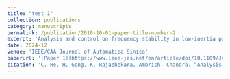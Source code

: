 ```yaml
---
title: "test 1"
collection: publications
category: manuscripts
permalink: /publication/2010-10-01-paper-title-number-2
excerpt: 'Analysis and control on frequency stability in low-inertia power systems: A review'
date: 2024-12
venue: 'IEEE/CAA Journal of Automatica Sinica'
paperurl: '[Paper 1](https://www.ieee-jas.net/en/article/doi/10.1109/JAS.2024.125013)'
citation: 'C. He, H, Geng, K. Rajashekara, Ambrish. Chandra. “Analysis and control on frequency stability in low-inertia power systems: A review,” _IEEE/CAA J. Autom. Sinica_, vol. 11, no. 12, pp. 1–21, Dec. 2024.'
---
```

